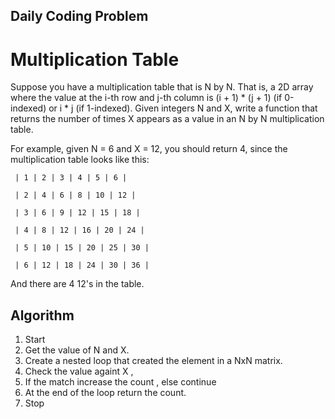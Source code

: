 ## Daily Coding Problem

# Multiplication Table
Suppose you have a multiplication table that is N by N. 
That is, a 2D array where the value at the i-th row and j-th column is (i + 1) * (j + 1) (if 0-indexed) or i * j (if 1-indexed).
Given integers N and X, write a function that returns the number of times X appears as a value in an N by N multiplication table.
>
For example, given N = 6 and X = 12, you should return 4, since the multiplication table looks like this:
```
 | 1 | 2 | 3 | 4 | 5 | 6 |

 | 2 | 4 | 6 | 8 | 10 | 12 |

 | 3 | 6 | 9 | 12 | 15 | 18 |

 | 4 | 8 | 12 | 16 | 20 | 24 |

 | 5 | 10 | 15 | 20 | 25 | 30 |

 | 6 | 12 | 18 | 24 | 30 | 36 |
```
>
And there are 4 12's in the table.

## Algorithm
1. Start
2. Get the value of N and X.
3. Create a nested loop that created the element in a NxN matrix.
4. Check the value againt X ,
5. If the match increase the count , else continue
6. At the end of the loop return the count.
7. Stop
